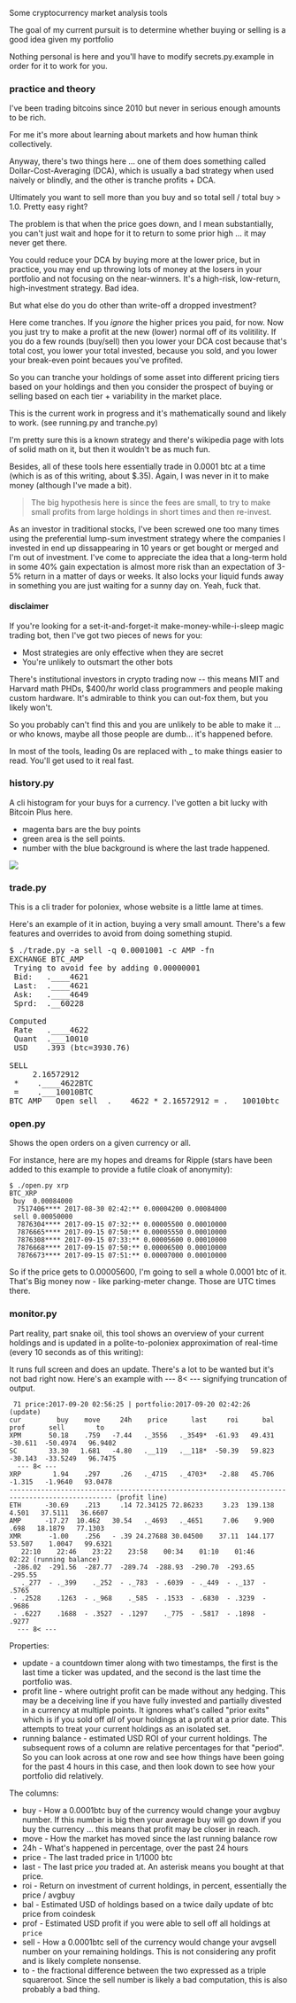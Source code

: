 Some cryptocurrency market analysis tools

The goal of my current pursuit is to determine whether buying or selling is a good idea given my portfolio

Nothing personal is here and you'll have to modify secrets.py.example in order for it to work for you.

### practice and theory

I've been trading bitcoins since 2010 but never in serious enough amounts to be rich.

For me it's more about learning about markets and how human think collectively.

Anyway, there's two things here ... one of them does something called Dollar-Cost-Averaging (DCA), which is
usually a bad strategy when used naively or blindly, and the other is tranche profits + DCA. 

Ultimately you want to sell more than you buy and so total sell / total buy > 1.0.  Pretty easy right?

The problem is that when the price goes down, and I mean substantially, you can't just wait and hope for
it to return to some prior high ... it may never get there.

You could reduce your DCA by buying more at the lower price, but in practice, you may end up throwing lots of
money at the losers in your portfolio and not focusing on the near-winners.  It's a high-risk, low-return,
high-investment strategy.  Bad idea.

But what else do you do other than write-off a dropped investment?

Here come tranches.  If you *ignore* the higher prices you paid, for now.  Now you just try to make a profit
at the new (lower) normal off of its volitility.  If you do a few rounds (buy/sell) then you lower your DCA
cost because that's total cost, you lower your total invested, because you sold, and you lower your break-even
point becaues you've profited.  

So you can tranche your holdings of some asset into different pricing tiers based on your holdings and then you
consider the prospect of buying or selling based on each tier + variability in the market place.

This is the current work in progress and it's mathematically sound and likely to work.  (see running.py and tranche.py)

I'm pretty sure this is a known strategy and there's wikipedia page with lots of solid math on it, but then
it wouldn't be as much fun.

Besides, all of these tools here essentially trade in 0.0001 btc at a time (which is as of this writing, about
$.35).  Again, I was never in it to make money (although I've made a bit).

> The big hypothesis here is since the fees are small, to try to make small profits from large holdings in short times and then re-invest.

As an investor in traditional stocks, I've been screwed one too many times using the preferential lump-sum investment strategy where the companies I invested in end up dissappearing in 10 years or get bought or merged and I'm out of investment. I've come to appreciate the idea that a long-term hold in some 40% gain expectation is almost more risk than an expectation of 3-5% return in a matter of days or weeks. It also locks your liquid funds away in something you are just waiting for a sunny day on. Yeah, fuck that.

#### disclaimer

If you're looking for a set-it-and-forget-it make-money-while-i-sleep magic trading bot, then I've got two 
pieces of news for you:

 * Most strategies are only effective when they are secret
 * You're unlikely to outsmart the other bots

There's institutional investors in crypto trading now -- this means MIT and Harvard math PHDs, $400/hr world class
programmers and people making custom hardware. It's admirable to think you can out-fox them, but you likely won't.

So you probably can't find this and you are unlikely to be able to make it ... or who knows, maybe all those people
are dumb... it's happened before.

In most of the tools, leading 0s are replaced with _ to make things easier to read. You'll get used to it real fast.

### history.py

A cli histogram for your buys for a currency.  I've gotten a bit lucky with Bitcoin Plus here.

 * magenta bars are the buy points
 * green area is the sell points. 
 * number with the blue background is where the last trade happened.

<img src=https://i.imgur.com/tSNqfyF.png>

### trade.py

This is a cli trader for poloniex, whose website is a little lame at times.

Here's an example of it in action, buying a very small amount. 
There's a few features and overrides to avoid from doing something stupid.

<pre>
$ ./trade.py -a sell -q 0.0001001 -c AMP -fn
EXCHANGE BTC_AMP
 Trying to avoid fee by adding 0.00000001
 Bid:   .____4621
 Last:  .____4621
 Ask:   .____4649
 Sprd:  .__60228

Computed
 Rate   .____4622
 Quant  .___10010
 USD    .393 (btc=3930.76)

SELL
     2.16572912
 *    .____4622BTC
 =    .___10010BTC
BTC_AMP   Open sell  .____4622 * 2.16572912 = .___10010btc
</pre>


### open.py

Shows the open orders on a given currency or all.  

For instance, here are my hopes and dreams for Ripple (stars have been added to this example to provide a futile cloak of anonymity):

```
$ ./open.py xrp
BTC_XRP
 buy  0.00084000
  7517406**** 2017-08-30 02:42:** 0.00004200 0.00084000
 sell 0.00050000
  7876304**** 2017-09-15 07:32:** 0.00005500 0.00010000
  7876665**** 2017-09-15 07:50:** 0.00005550 0.00010000
  7876308**** 2017-09-15 07:33:** 0.00005600 0.00010000
  7876668**** 2017-09-15 07:50:** 0.00006500 0.00010000
  7876673**** 2017-09-15 07:51:** 0.00007000 0.00010000
```

So if the price gets to 0.00005600, I'm going to sell a whole 0.0001 btc of it. 
That's Big money now - like parking-meter change. Those are UTC times there.

### monitor.py

Part reality, part snake oil, this tool shows an overview of your current holdings and is updated in a polite-to-poloniex approximation
of real-time (every 10 seconds as of this writing):

It runs full screen and does an update. There's a lot to be wanted but it's not bad right now. Here's an example with  --- 8< ---
signifying truncation of output.

```
 71 price:2017-09-20 02:56:25 | portfolio:2017-09-20 02:42:26  (update)
cur         buy    move     24h    price      last     roi      bal     prof      sell        to
XPM       50.18    .759   -7.44   ._3556   ._3549*  -61.93   49.431  -30.611  -50.4974   96.9402
SC        33.30   1.681   -4.80   .__119   .__118*  -50.39   59.823  -30.143  -33.5249   96.7475
  --- 8< ---
XRP        1.94    .297     .26   ._4715   ._4703*   -2.88   45.706   -1.315   -1.9640   93.0478
------------------------------------------------------------------------------------------------ (profit line)
ETH      -30.69    .213     .14 72.34125 72.86233     3.23  139.138    4.501   37.5111   36.6607
AMP      -17.27  10.462   30.54   ._4693   ._4651     7.06    9.900     .698   18.1879   77.1303
XMR       -1.00    .256   - .39 24.27688 30.04500    37.11  144.177   53.507    1.0047   99.6321
   22:10    22:46    23:22    23:58    00:34    01:10    01:46    02:22 (running balance)
 -286.02  -291.56  -287.77  -289.74  -288.93  -290.70  -293.65  -295.55
   ._277  - ._399    ._252  - ._783  - .6039  - ._449  - ._137  - .5765
 - .2528    .1263  - ._968    ._585  - .1533  - .6830  - .3239  - .9686
 - .6227    .1688  - .3527  - .1297    ._775  - .5817  - .1898  - .9277
  --- 8< ---
```

Properties:

  * update - a countdown timer along with two timestamps, the first is the last time a ticker was updated, and the second is the last time the portfolio was.
  * profit line - where outright profit can be made without any hedging. This may be a deceiving line if you have fully invested and partially divested in a currency at multiple points. It ignores what's called "prior exits" which is if you sold off *all* of your holdings at a profit at a prior date. This attempts to treat your current holdings as an isolated set.
  * running balance - estimated USD ROI of your current holdings. The subsequent rows of a column are relative percentages for that "period". So you can look across at one row and see how things have been going for the past 4 hours in this case, and then look down to see how your portfolio did relatively.

The columns:

  * buy - How a 0.0001btc buy of the currency would change your avgbuy number. If this number is big then your average buy will go down if you buy the currency ... this means that profit may be closer in reach.
  * move - How the market has moved since the last running balance row
  * 24h - What's happened in percentage, over the past 24 hours
  * price - The last traded price in 1/1000 btc
  * last - The last price *you* traded at. An asterisk means you bought at that price.
  * roi - Return on investment of current holdings, in percent, essentially the price / avgbuy
  * bal - Estimated USD of holdings based on a twice daily update of btc price from coindesk
  * prof - Estimated USD profit if you were able to sell off all holdings at `price`
  * sell - How a 0.0001btc sell of the currency would change your avgsell number on your remaining holdings. This is not considering any profit and is likely complete nonsense.
  * to - the fractional difference between the two expressed as a triple squareroot. Since the sell number is likely a bad computation, this is also probably a bad thing.

